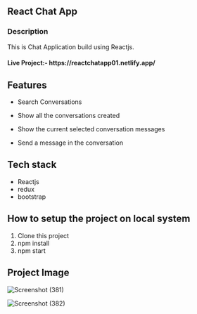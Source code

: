 <h2> React Chat App</h2>
<h3>Description</h3>
<p> This is Chat Application build using Reactjs. </p>
<h4>Live Project:- https://reactchatapp01.netlify.app/</h4>

  ## Features
  * Search Conversations
 
  * Show all the conversations created
 
  * Show the current selected conversation messages

  * Send a message in the conversation

## Tech stack
<ul>
<li>Reactjs</li>
<li>redux</li>
<li>bootstrap</li>
</ul>
  
## How to setup the project on local system
  1. Clone this project
  2. npm install
  3. npm start

<h2> Project Image </h2>

![Screenshot (381)](https://github.com/shubhamkr83/React_Chat_App/assets/72254047/7ba02639-ea57-468d-b7e9-3a3e095f756a)

![Screenshot (382)](https://github.com/shubhamkr83/React_Chat_App/assets/72254047/b5ba0c47-47d3-4c69-b9dd-524604af7b2b)
